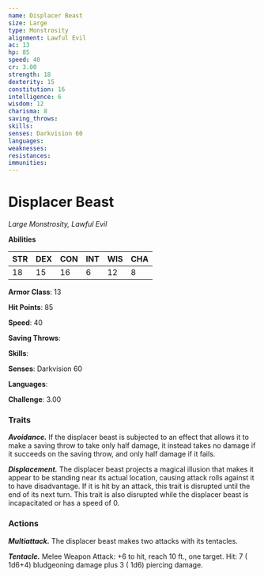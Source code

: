 ```yaml
---
name: Displacer Beast
size: Large
type: Monstrosity
alignment: Lawful Evil
ac: 13
hp: 85
speed: 40
cr: 3.00
strength: 18
dexterity: 15
constitution: 16
intelligence: 6
wisdom: 12
charisma: 8
saving_throws: 
skills: 
senses: Darkvision 60
languages: 
weaknesses:
resistances:
immunities:
---
```


# Displacer Beast

*Large Monstrosity, Lawful Evil*

**Abilities**

| STR | DEX | CON | INT | WIS | CHA |
| --- | --- | --- | --- | --- | --- |
| 18 | 15 | 16 | 6 | 12 | 8 |

**Armor Class**: 13

**Hit Points**: 85

**Speed**: 40

**Saving Throws**: 

**Skills**: 

**Senses**: Darkvision 60

**Languages**: 

**Challenge**: 3.00


### Traits
***Avoidance.*** If the displacer beast is subjected to an effect that allows it to make a saving throw to take only half damage, it instead takes no damage if it succeeds on the saving throw, and only half damage if it fails.

***Displacement.*** The displacer beast projects a magical illusion that makes it appear to be standing near its actual location, causing attack rolls against it to have disadvantage. If it is hit by an attack, this trait is disrupted until the end of its next turn. This trait is also disrupted while the displacer beast is incapacitated or has a speed of 0.


### Actions
***Multiattack.*** The displacer beast makes two attacks with its tentacles.

***Tentacle.*** Melee Weapon Attack:  +6 to hit, reach 10 ft., one target. Hit: 7 ( 1d6+4) bludgeoning damage plus 3 ( 1d6) piercing damage.

